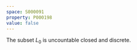 ```yaml
---
space: S000091
property: P000198
value: false
---
```


The subset $L_0$ is uncountable closed and discrete.
